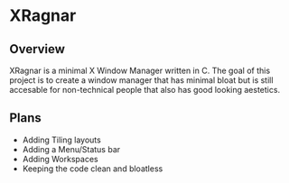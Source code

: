 # XRagnar

## Overview

XRagnar is a minimal X Window Manager written in C.
The goal of this project is to create a 
 window manager that has minimal bloat but
is still accesable for non-technical people that
also has good looking aestetics.

## Plans

- Adding Tiling layouts
- Adding a Menu/Status bar
- Adding Workspaces
- Keeping the code clean and bloatless

